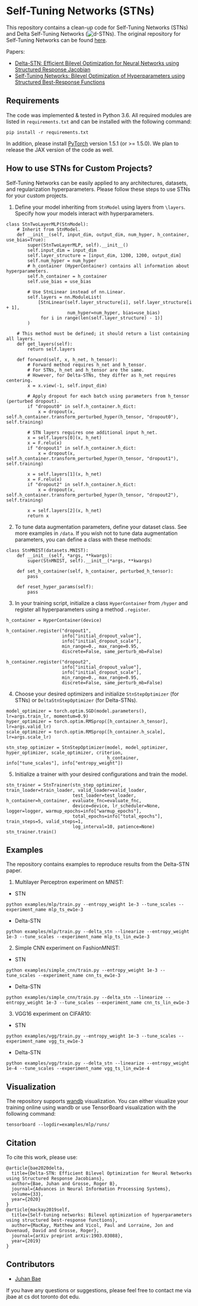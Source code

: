# Self-Tuning Networks (STNs)
This repository contains a clean-up code for Self-Tuning Networks (STNs) and Delta Self-Tuning Networks (![d]-STNs). 
The original repository for Self-Tuning Networks can be found [here](https://github.com/asteroidhouse/self-tuning-networks).

Papers: 
- [Delta-STN: Efficient Bilevel Optimization for Neural Networks using Structured Response Jacobian](https://arxiv.org/abs/2010.13514)
- [Self-Tuning Networks: Bilevel Optimization of Hyperparameters using Structured Best-Response Functions](https://arxiv.org/abs/1903.03088)

## Requirements
The code was implemented & tested in Python 3.6. All required modules are listed in `requirements.txt` and can be installed with the following command:
```
pip install -r requirements.txt
```
In addition, please install [PyTorch](https://pytorch.org/) version 1.5.1 (or >= 1.5.0). We plan to release the JAX version of the code as well.

## How to use STNs for Custom Projects?
Self-Tuning Networks can be easily applied to any architectures, datasets, and regularization hyperparameters. Please follow these steps to use STNs for your custom projects.

1. Define your model inheriting from `StnModel` using layers from `\layers`. Specify how your models interact with hyperparameters. 
```
class StnTwoLayerMLP(StnModel):
    # Inherit from StnModel.
    def __init__(self, input_dim, output_dim, num_hyper, h_container, use_bias=True):
        super(StnTwoLayerMLP, self).__init__()
        self.input_dim = input_dim
        self.layer_structure = [input_dim, 1200, 1200, output_dim]
        self.num_hyper = num_hyper
        # h_container (HyperContainer) contains all information about hyperparameters.
        self.h_container = h_container
        self.use_bias = use_bias

        # Use StnLinear instead of nn.Linear.
        self.layers = nn.ModuleList(
            [StnLinear(self.layer_structure[i], self.layer_structure[i + 1],
                       num_hyper=num_hyper, bias=use_bias)
             for i in range(len(self.layer_structure) - 1)]
        )
    
    # This method must be defined; it should return a list containing all layers.
    def get_layers(self):
        return self.layers

    def forward(self, x, h_net, h_tensor):
        # Forward method requires h_net and h_tensor.
        # For STNs, h_net and h_tensor are the same. 
        # However, for Delta-STNs, they differ as h_net requires centering.
        x = x.view(-1, self.input_dim)
        
        # Apply dropout for each batch using parameters from h_tensor (perturbed dropout).
        if "dropout0" in self.h_container.h_dict:
            x = dropout(x, self.h_container.transform_perturbed_hyper(h_tensor, "dropout0"), self.training)

        # STN layers requires one additional input h_net.
        x = self.layers[0](x, h_net)
        x = F.relu(x)
        if "dropout1" in self.h_container.h_dict:
            x = dropout(x, self.h_container.transform_perturbed_hyper(h_tensor, "dropout1"), self.training)

        x = self.layers[1](x, h_net)
        x = F.relu(x)
        if "dropout2" in self.h_container.h_dict:
            x = dropout(x, self.h_container.transform_perturbed_hyper(h_tensor, "dropout2"), self.training)

        x = self.layers[2](x, h_net)
        return x
```
2. To tune data augmentation parameters, define your dataset class. See more examples in `/data`. If you wish not to tune data augmentation parameters, you can define a class with these methods:
```
class StnMNIST(datasets.MNIST):
    def __init__(self, *args, **kwargs):
        super(StnMNIST, self).__init__(*args, **kwargs)

    def set_h_container(self, h_container, perturbed_h_tensor):
        pass

    def reset_hyper_params(self):
        pass
```
3. In your training script, initialize a class `HyperContainer` from `/hyper` and register all hyperparameters using a method `.register`.
```
h_container = HyperContainer(device)

h_container.register("dropout1",
                     info["initial_dropout_value"],
                     info["initial_dropout_scale"],
                     min_range=0., max_range=0.95,
                     discrete=False, same_perturb_mb=False)

h_container.register("dropout2",
                     info["initial_dropout_value"],
                     info["initial_dropout_scale"],
                     min_range=0., max_range=0.95,
                     discrete=False, same_perturb_mb=False)
```

4. Choose your desired optimizers and initialize `StnStepOptimizer` (for STNs) or `DeltaStnStepOptimizer` (for Delta-STNs).
```
model_optimizer = torch.optim.SGD(model.parameters(), lr=args.train_lr, momentum=0.9)
hyper_optimizer = torch.optim.RMSprop([h_container.h_tensor], lr=args.valid_lr)
scale_optimizer = torch.optim.RMSprop([h_container.h_scale], lr=args.scale_lr)

stn_step_optimizer = StnStepOptimizer(model, model_optimizer, hyper_optimizer, scale_optimizer, criterion,
                                      h_container, info["tune_scales"], info["entropy_weight"])
```
5. Initialize a trainer with your desired configurations and train the model.
```
stn_trainer = StnTrainer(stn_step_optimizer, train_loader=train_loader, valid_loader=valid_loader,
                         test_loader=test_loader, h_container=h_container, evaluate_fnc=evaluate_fnc,
                         device=device, lr_scheduler=None, logger=logger, warmup_epochs=info["warmup_epochs"],
                         total_epochs=info["total_epochs"], train_steps=5, valid_steps=1,
                         log_interval=10, patience=None)
stn_trainer.train()
```

## Examples
The repository contains examples to reproduce results from the Delta-STN paper.

1. Multilayer Perceptron experiment on MNIST:
- STN
```
python examples/mlp/train.py --entropy_weight 1e-3 --tune_scales --experiment_name mlp_ts_ew1e-3
```
- Delta-STN
```
python examples/mlp/train.py --delta_stn --linearize --entropy_weight 1e-3 --tune_scales --experiment_name mlp_ts_lin_ew1e-3
```
2. Simple CNN experiment on FashionMNIST: 
- STN
```
python examples/simple_cnn/train.py --entropy_weight 1e-3 --tune_scales --experiment_name cnn_ts_ew1e-3
```
- Delta-STN
```
python examples/simple_cnn/train.py --delta_stn --linearize --entropy_weight 1e-3 --tune_scales --experiment_name cnn_ts_lin_ew1e-3
```
3. VGG16 experiment on CIFAR10: 
- STN
```
python examples/vgg/train.py --entropy_weight 1e-3 --tune_scales --experiment_name vgg_ts_ew1e-3
```
- Delta-STN
```
python examples/vgg/train.py --delta_stn --linearize --entropy_weight 1e-4 --tune_scales --experiment_name vgg_ts_lin_ew1e-4
```

## Visualization
The repository supports [wandb](https://www.wandb.com/) visualization. You can either visualize your training online using wandb or use TensorBoard visualization with the following command:
```
tensorboard --logdir=examples/mlp/runs/
```

## Citation
To cite this work, please use:
```
@article{bae2020delta,
  title={Delta-STN: Efficient Bilevel Optimization for Neural Networks using Structured Response Jacobians},
  author={Bae, Juhan and Grosse, Roger B},
  journal={Advances in Neural Information Processing Systems},
  volume={33},
  year={2020}
}
@article{mackay2019self,
  title={Self-tuning networks: Bilevel optimization of hyperparameters using structured best-response functions},
  author={MacKay, Matthew and Vicol, Paul and Lorraine, Jon and Duvenaud, David and Grosse, Roger},
  journal={arXiv preprint arXiv:1903.03088},
  year={2019}
}
```

## Contributors
- [Juhan Bae](https://github.com/pomonam)

If you have any questions or suggestions, please feel free to contact me via jbae at cs dot toronto dot edu.

[d]: http://chart.apis.google.com/chart?cht=tx&chl=\Delta
